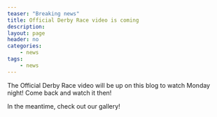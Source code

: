 ```yaml
---
teaser: "Breaking news"
title: Official Derby Race video is coming
description:
layout: page
header: no
categories:
    - news
tags:
    - news
---
```


The Official Derby Race video will be up on this blog to watch Monday night! Come back and watch it then!

In the meantime, check out our gallery!
